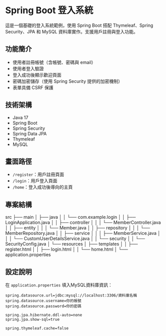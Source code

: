 # Spring Boot 登入系統

這是一個基礎的登入系統範例，使用 Spring Boot 搭配 Thymeleaf、Spring Security、JPA 和 MySQL 資料庫實作。支援用戶註冊與登入功能。

## 功能簡介

- 使用者註冊帳號（含帳號、密碼與 email）
- 使用者登入驗證
- 登入成功後顯示歡迎頁面
- 密碼加密儲存（使用 Spring Security 提供的加密機制）
- 表單具備 CSRF 保護

## 技術架構

- Java 17
- Spring Boot
- Spring Security
- Spring Data JPA
- Thymeleaf
- MySQL

## 畫面路徑

- `/register`：用戶註冊頁面
- `/login`：用戶登入頁面
- `/home`：登入成功後導向的主頁

## 專案結構

src
├── main
│ ├── java
│ │ └── com.example.login
│ │ ├── LoginApplication.java
│ │ ├── controller
│ │ │ └── MemberController.java
│ │ ├── entity
│ │ │ └── Member.java
│ │ ├── repository
│ │ │ └── MemberRepository.java
│ │ ├── service
│ │ │ ├── MemberService.java
│ │ │ └── CustomUserDetailsService.java
│ │ └── security
│ │ └── SecurityConfig.java
│ └── resources
│ ├── templates
│ │ ├── register.html
│ │ ├── login.html
│ │ └── home.html
│ └── application.properties

## 設定說明

在 `application.properties` 填入MySQL資料庫資訊：

```properties
spring.datasource.url=jdbc:mysql://localhost:3306/資料庫名稱
spring.datasource.username=你的帳號
spring.datasource.password=你的密碼

spring.jpa.hibernate.ddl-auto=none
spring.jpa.show-sql=true

spring.thymeleaf.cache=false

